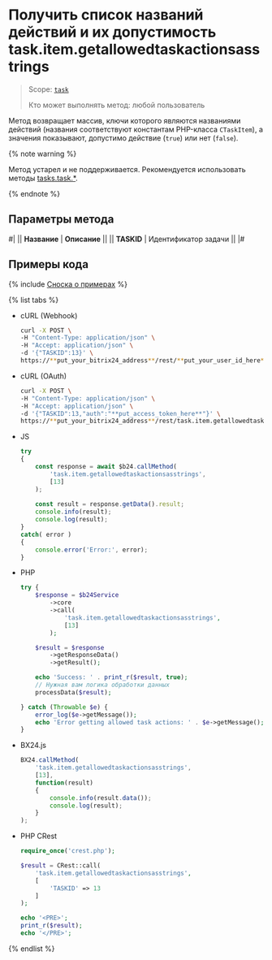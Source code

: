 # Получить список названий действий и их допустимость task.item.getallowedtaskactionsasstrings

> Scope: [`task`](../../../scopes/permissions.md)
>
> Кто может выполнять метод: любой пользователь

Метод возвращает массив, ключи которого являются названиями действий (названия соответствуют константам PHP-класса `CTaskItem`), а значения показывают, допустимо действие (`true`) или нет (`false`).

{% note warning %}

Метод устарел и не поддерживается. Рекомендуется использовать методы [tasks.task.*](../../index.md).

{% endnote %}

## Параметры метода

#|
|| **Название** | **Описание** ||
|| **TASKID** | Идентификатор задачи ||
|#

## Примеры кода

{% include [Сноска о примерах](../../../../_includes/examples.md) %}

{% list tabs %}

- cURL (Webhook)

    ```bash
    curl -X POST \
    -H "Content-Type: application/json" \
    -H "Accept: application/json" \
    -d '{"TASKID":13}' \
    https://**put_your_bitrix24_address**/rest/**put_your_user_id_here**/**put_your_webhook_here**/task.item.getallowedtaskactionsasstrings
    ```

- cURL (OAuth)

    ```bash
    curl -X POST \
    -H "Content-Type: application/json" \
    -H "Accept: application/json" \
    -d '{"TASKID":13,"auth":"**put_access_token_here**"}' \
    https://**put_your_bitrix24_address**/rest/task.item.getallowedtaskactionsasstrings
    ```

- JS


    ```js
    try
    {
    	const response = await $b24.callMethod(
    		'task.item.getallowedtaskactionsasstrings',
    		[13]
    	);
    	
    	const result = response.getData().result;
    	console.info(result);
    	console.log(result);
    }
    catch( error )
    {
    	console.error('Error:', error);
    }
    ```

- PHP


    ```php
    try {
        $response = $b24Service
            ->core
            ->call(
                'task.item.getallowedtaskactionsasstrings',
                [13]
            );
    
        $result = $response
            ->getResponseData()
            ->getResult();
    
        echo 'Success: ' . print_r($result, true);
        // Нужная вам логика обработки данных
        processData($result);
    
    } catch (Throwable $e) {
        error_log($e->getMessage());
        echo 'Error getting allowed task actions: ' . $e->getMessage();
    }
    ```

- BX24.js

    ```js
    BX24.callMethod(
        'task.item.getallowedtaskactionsasstrings',
        [13],
        function(result)
        {
            console.info(result.data());
            console.log(result);
        }
    );
    ```

- PHP CRest

    ```php
    require_once('crest.php');

    $result = CRest::call(
        'task.item.getallowedtaskactionsasstrings',
        [
            'TASKID' => 13
        ]
    );

    echo '<PRE>';
    print_r($result);
    echo '</PRE>';
    ```

{% endlist %}
